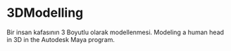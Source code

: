# 3DModelling
Bir insan kafasının 3 Boyutlu olarak modellenmesi.
Modeling a human head in 3D in the Autodesk Maya program.
